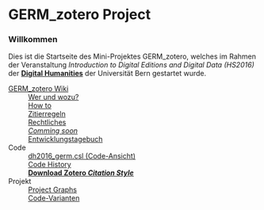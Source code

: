 # GERM_zotero Project
### Willkommen
<p>
Dies ist die Startseite des Mini-Projektes GERM_zotero, welches im Rahmen der Veranstaltung <i>Introduction to Digital Editions and Digital Data (HS2016)</i> der <a href="http://www.dh.unibe.ch/" target="_blank"><b>Digital Humanities</b></a> der Universität Bern gestartet wurde.
</p>

<dl>
<dt><a href="https://github.com/DH2016Zotero/GERM_zotero/wiki">GERM_zotero Wiki</a></dt>
<dd><a href="https://github.com/DH2016Zotero/GERM_zotero/wiki/Mehr-%C3%BCber-das-inoffizielle-Projekt">Wer und wozu?</a><br />
<a href="https://github.com/DH2016Zotero/GERM_zotero/wiki/how-to">How to</a><br />
<a href="https://github.com/DH2016Zotero/GERM_zotero/wiki/Zitierregeln-nach-Prof.-Dr.-Hentschel">Zitierregeln</a><br />
<a href="https://github.com/DH2016Zotero/GERM_zotero/wiki/Rechtliches">Rechtliches</a><br />
<a href="https://github.com/DH2016Zotero/GERM_zotero/wiki/Coming-soon"><i>Comming soon</i></a><br />
<a href="https://github.com/DH2016Zotero/GERM_zotero/wiki/Entwicklungstagebuch">Entwicklungstagebuch</a></dd>
  
  <dt>Code</dt>
  <dd><a href="https://github.com/DH2016Zotero/GERM_zotero/blob/master/dh2016_germ.csl">dh2016_germ.csl (Code-Ansicht)</a><br />
  <a href="https://github.com/DH2016Zotero/GERM_zotero/commits/master/dh2016_germ.csl">Code History</a><br />
<a href="https://github.com/DH2016Zotero/GERM_zotero/archive/master.zip"><b>Download Zotero <i>Citation Style</i></b></a></dd>
<dt>Projekt</dt>
<dd><a href="https://github.com/DH2016Zotero/GERM_zotero/graphs/contributors">Project Graphs</a><br />
<a href="https://github.com/DH2016Zotero/GERM_zotero/network">Code-Varianten</a></dd>
</dl>
